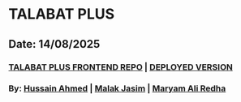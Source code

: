 # TALABAT PLUS

## Date: 14/08/2025

### [TALABAT PLUS FRONTEND REPO]([https://github.com/hussainmohd03/Food-Waste-BackEnd](https://github.com/hussainmohd03/Talabat-Surplus-FrontEnd)) | [DEPLOYED VERSION]()

### By: [Hussain Ahmed](https://github.com/hussainmohd03) | [Malak Jasim](https://github.com/Malak1805) | [Maryam Ali Redha](https://github.com/maryamalihasanebrahim)
